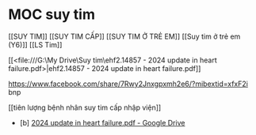 # MOC suy tim

[[SUY TIM]]
[[SUY TIM CẤP]]
[[SUY TIM Ở TRẺ EM]]
[[Suy tim ở trẻ em (Y6)]]
[[LS Tim]]


[[<file:///G:\My Drive\Suy tim\ehf2.14857 - 2024 update in heart failure.pdf>|ehf2.14857 - 2024 update in heart failure.pdf]]

https://www.facebook.com/share/7Rwy2Jnxgpxmh2e6/?mibextid=xfxF2i bnp


[[tiên lượng bệnh nhân suy tim cấp nhập viện]]

- [b] [2024 update in heart failure.pdf - Google Drive](https://drive.google.com/file/d/1Rstc_r_6l5-UW_gdytyX5t4LED0HTOQW/view)

